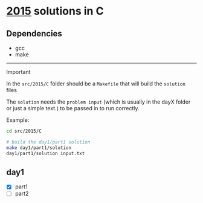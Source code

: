 # [2015](https://adventofcode.com/2015) solutions in C

## Dependencies
- gcc
- make

---

>[!IMPORTANT]
> In the `src/2015/C` folder should be a `Makefile` that will build the `solution` files
>
> The `solution` needs the `problem input` (which is usually in the dayX folder or just a simple text.) to be passed in to run correctly.
>
> Example:
>```bash
>cd src/2015/C
>
># build the day1/part1 solution
>make day1/part1/solution
>day1/part1/solution input.txt
>```

## day1
- [x] part1
- [ ] part2
